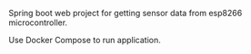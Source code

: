 Spring boot web project for getting sensor data from esp8266 microcontroller.

Use Docker Compose to run application.
